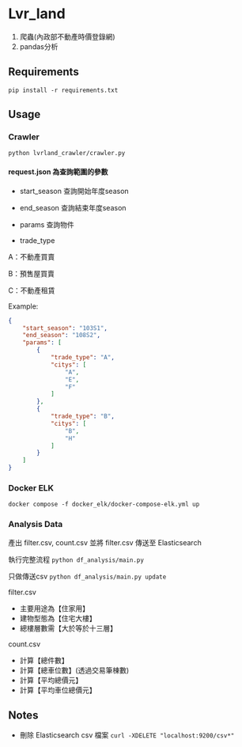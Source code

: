 # Lvr_land

1. 爬蟲(內政部不動產時價登錄網)
2. pandas分析

## Requirements

`pip install -r requirements.txt`

## Usage

### Crawler

`python lvrland_crawler/crawler.py`

#### request.json 為查詢範圍的參數

- start_season 查詢開始年度season

- end_season 查詢結束年度season

- params 查詢物件

- trade_type 

A：不動產買賣

B：預售屋買賣

C：不動產租賃

Example:

```json
{
    "start_season": "103S1",
    "end_season": "108S2",
    "params": [
        {
            "trade_type": "A",
            "citys": [
                "A",
                "E",
                "F"
            ]
        },
        {
            "trade_type": "B",
            "citys": [
                "B",
                "H"
            ]
        }
    ]
}
```

### Docker ELK

`docker compose -f docker_elk/docker-compose-elk.yml up`

### Analysis Data

產出 filter.csv, count.csv
並將 filter.csv 傳送至 Elasticsearch

執行完整流程
`python df_analysis/main.py`

只做傳送csv
`python df_analysis/main.py update`

filter.csv

- 主要用途為【住家用】 
- 建物型態為【住宅大樓】 
- 總樓層數需【大於等於十三層】

count.csv

- 計算【總件數】
- 計算【總車位數】(透過交易筆棟數) 
- 計算【平均總價元】
- 計算【平均車位總價元】

## Notes

- 刪除 Elasticsearch csv 檔案
`curl -XDELETE "localhost:9200/csv*"`